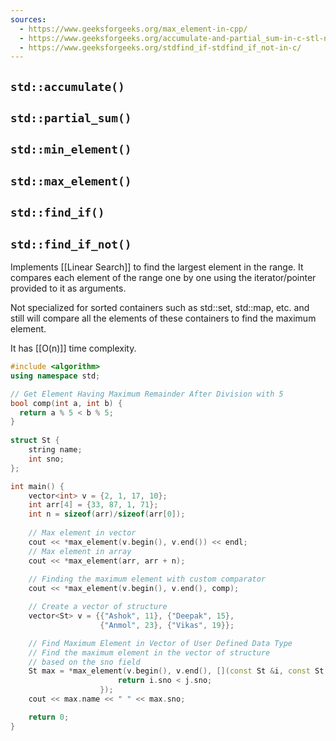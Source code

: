 ```yaml
---
sources:
  - https://www.geeksforgeeks.org/max_element-in-cpp/
  - https://www.geeksforgeeks.org/accumulate-and-partial_sum-in-c-stl-numeric-header/
  - https://www.geeksforgeeks.org/stdfind_if-stdfind_if_not-in-c/
---
```

## `std::accumulate()`

## `std::partial_sum()`

## `std::min_element()`

## `std::max_element()`

## `std::find_if()`

## `std::find_if_not()`

Implements [[Linear Search]] to find the largest element in the range. It compares each element of the range one by one using the iterator/pointer provided to it as arguments.

Not specialized for sorted containers such as std::set, std::map, etc. and still will compare all the elements of these containers to find the maximum element.

It has [[O(n)]] time complexity.

```cpp
#include <algorithm>
using namespace std;

// Get Element Having Maximum Remainder After Division with 5
bool comp(int a, int b) {
  return a % 5 < b % 5;
}
 
struct St {
    string name;
    int sno;
};

int main() {
    vector<int> v = {2, 1, 17, 10};
	int arr[4] = {33, 87, 1, 71};
	int n = sizeof(arr)/sizeof(arr[0]);
	
	// Max element in vector
    cout << *max_element(v.begin(), v.end()) << endl;
	// Max element in array
    cout << *max_element(arr, arr + n);
 
    // Finding the maximum element with custom comparator
    cout << *max_element(v.begin(), v.end(), comp);

	// Create a vector of structure
    vector<St> v = {{"Ashok", 11}, {"Deepak", 15}, 
                    {"Anmol", 23}, {"Vikas", 19}};

	// Find Maximum Element in Vector of User Defined Data Type
    // Find the maximum element in the vector of structure
    // based on the sno field
    St max = *max_element(v.begin(), v.end(), [](const St &i, const St &j) { 
                        return i.sno < j.sno;
                    });
    cout << max.name << " " << max.sno;

    return 0;
}
```